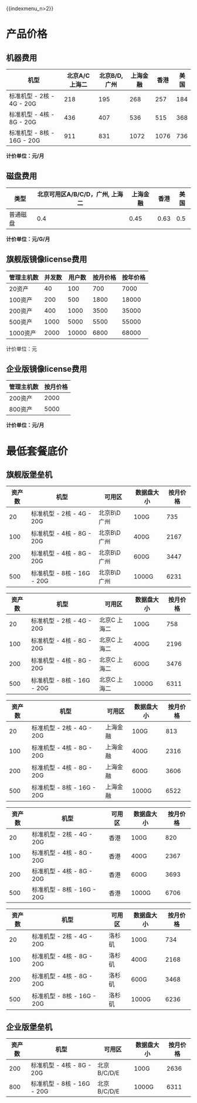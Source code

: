 {{indexmenu_n>2}}

# 产品价格

## 机器费用

| 机型                    | 北京A/C 上海二 | 北京B/D,广州 | 上海金融 | 香港   | 美国  |
| --------------------- | --------- | -------- | ---- | ---- | --- |
| 标准机型 - 2核 - 4G - 20G  | 218       | 195      | 268  | 257  | 184 |
| 标准机型 - 4核 - 8G - 20G  | 436       | 407      | 536  | 515  | 368 |
| 标准机型 - 8核 - 16G - 20G | 911       | 831      | 1072 | 1076 | 736 |

**计价单位：元/月**

## 磁盘费用

| 类型   | 北京可用区A/B/C/D，广州, 上海二 | 上海金融 | 香港   | 美国  |
| ---- | -------------------- | ---- | ---- | --- |
| 普通磁盘 | 0.4                  | 0.45 | 0.63 | 0.5 |

**计价单位：元/G/月**

## 旗舰版镜像license费用

| 管理主机数  | 并发数  | 用户数   | 按月价格 | 按年价格  |
| ------ | ---- | ----- | ---- | ----- |
| 20资产   | 40   | 100   | 700  | 7000  |
| 100资产  | 200  | 500   | 1800 | 18000 |
| 200资产  | 400  | 1000  | 3500 | 35000 |
| 500资产  | 1000 | 5000  | 5500 | 55000 |
| 1000资产 | 2000 | 10000 | 6800 | 68000 |

计价单位：元

## 企业版镜像license费用

| 管理主机数 | 按月价格 |
| ----- | ---- |
| 200资产 | 2000 |
| 800资产 | 5000 |

**计价单位：元/<wrap em>月</wrap>**

# 最低套餐底价

## 旗舰版堡垒机

| 资产数 | 机型                    | 可用区       | 数据盘大小 | 按月价格 |
| --- | --------------------- | --------- | ----- | ---- |
| 20  | 标准机型 - 2核 - 4G - 20G  | 北京B\\D 广州 | 100G  | 735  |
| 100 | 标准机型 - 4核 - 8G - 20G  | 北京B\\D 广州 | 400G  | 2167 |
| 200 | 标准机型 - 4核 - 8G - 20G  | 北京B\\D 广州 | 600G  | 3447 |
| 500 | 标准机型 - 8核 - 16G - 20G | 北京B\\D 广州 | 1000G | 6231 |

| 资产数 | 机型                    | 可用区     | 数据盘大小 | 按月价格 |
| --- | --------------------- | ------- | ----- | ---- |
| 20  | 标准机型 - 2核 - 4G - 20G  | 北京C 上海二 | 100G  | 758  |
| 100 | 标准机型 - 4核 - 8G - 20G  | 北京C 上海二 | 400G  | 2196 |
| 200 | 标准机型 - 4核 - 8G - 20G  | 北京C 上海二 | 600G  | 3476 |
| 500 | 标准机型 - 8核 - 16G - 20G | 北京C 上海二 | 1000G | 6311 |

| 资产数 | 机型                    | 可用区  | 数据盘大小 | 按月价格 |
| --- | --------------------- | ---- | ----- | ---- |
| 20  | 标准机型 - 2核 - 4G - 20G  | 上海金融 | 100G  | 813  |
| 100 | 标准机型 - 4核 - 8G - 20G  | 上海金融 | 400G  | 2316 |
| 200 | 标准机型 - 4核 - 8G - 20G  | 上海金融 | 600G  | 3606 |
| 500 | 标准机型 - 8核 - 16G - 20G | 上海金融 | 1000G | 6522 |

| 资产数 | 机型                    | 可用区 | 数据盘大小 | 按月价格 |
| --- | --------------------- | --- | ----- | ---- |
| 20  | 标准机型 - 2核 - 4G - 20G  | 香港  | 100G  | 820  |
| 100 | 标准机型 - 4核 - 8G - 20G  | 香港  | 400G  | 2367 |
| 200 | 标准机型 - 4核 - 8G - 20G  | 香港  | 600G  | 3693 |
| 500 | 标准机型 - 8核 - 16G - 20G | 香港  | 1000G | 6706 |

| 资产数 | 机型                    | 可用区 | 数据盘大小 | 按月价格 |
| --- | --------------------- | --- | ----- | ---- |
| 20  | 标准机型 - 2核 - 4G - 20G  | 洛杉矶 | 100G  | 734  |
| 100 | 标准机型 - 4核 - 8G - 20G  | 洛杉矶 | 400G  | 2168 |
| 200 | 标准机型 - 4核 - 8G - 20G  | 洛杉矶 | 600G  | 3468 |
| 500 | 标准机型 - 8核 - 16G - 20G | 洛杉矶 | 1000G | 6236 |

## 企业版堡垒机

| 资产数 | 机型                    | 可用区       | 数据盘大小 | 按月价格 |
| --- | --------------------- | --------- | ----- | ---- |
| 200 | 标准机型 - 4核 - 8G - 20G  | 北京B/C/D/E | 100G  | 2636 |
| 800 | 标准机型 - 8核 - 16G - 20G | 北京B/C/D/E | 1000G | 6311 |
